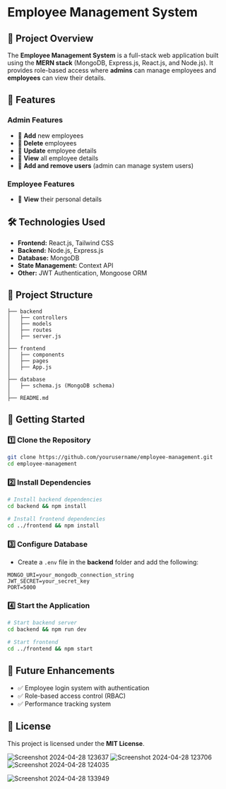 
# Employee Management System

## 📌 Project Overview
The **Employee Management System** is a full-stack web application built using the **MERN stack** (MongoDB, Express.js, React.js, and Node.js). It provides role-based access where **admins** can manage employees and **employees** can view their details.

## 🚀 Features
### **Admin Features**
- 🔹 **Add** new employees
- 🔹 **Delete** employees
- 🔹 **Update** employee details
- 🔹 **View** all employee details
- 🔹 **Add and remove users** (admin can manage system users)

### **Employee Features**
- 🔹 **View** their personal details

## 🛠️ Technologies Used
- **Frontend:** React.js, Tailwind CSS
- **Backend:** Node.js, Express.js
- **Database:** MongoDB
- **State Management:** Context API
- **Other:** JWT Authentication, Mongoose ORM

## 📂 Project Structure
```
├── backend
│   ├── controllers
│   ├── models
│   ├── routes
│   ├── server.js
│
├── frontend
│   ├── components
│   ├── pages
│   ├── App.js
│
├── database
│   ├── schema.js (MongoDB schema)
│
├── README.md
```

## 🚀 Getting Started
### **1️⃣ Clone the Repository**
```sh
git clone https://github.com/yourusername/employee-management.git
cd employee-management
```

### **2️⃣ Install Dependencies**
```sh
# Install backend dependencies
cd backend && npm install

# Install frontend dependencies
cd ../frontend && npm install
```

### **3️⃣ Configure Database**
- Create a `.env` file in the **backend** folder and add the following:
```env
MONGO_URI=your_mongodb_connection_string
JWT_SECRET=your_secret_key
PORT=5000
```

### **4️⃣ Start the Application**
```sh
# Start backend server
cd backend && npm run dev

# Start frontend
cd ../frontend && npm start
```

## 📌 Future Enhancements
- ✅ Employee login system with authentication
- ✅ Role-based access control (RBAC)
- ✅ Performance tracking system

## 📜 License
This project is licensed under the **MIT License**.

![Screenshot 2024-04-28 123637](https://github.com/user-attachments/assets/09eec48f-1a32-4674-a19d-d220fa283aaa)
![Screenshot 2024-04-28 123706](https://github.com/user-attachments/assets/62f99d01-07aa-4914-90eb-94ff60a310be)
![Screenshot 2024-04-28 124035](https://github.com/user-attachments/assets/85ffd3c4-9e5d-4b43-9389-1b470b48efb6)

![Screenshot 2024-04-28 133949](https://github.com/user-attachments/assets/485bd520-5d4e-4b84-8876-f42ac96df217)


